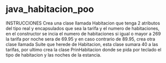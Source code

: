 # java_habitacion_poo
INSTRUCCIONES
Crea una clase llamada Habitacion que tenga 2 atributos del tipo real y encapsulados que sea la tarifa y el numero de habitaciones, en el constructor
se incia el numero de habitaciones si igual o mayor a 269 la tarifa por noche sera de 69.95 y en caso contrario de 89.95, crea otra clase llamada
Suite que herede de Habitacion, esta clase sumara 40 a las tarifas, por ultimo crea la clase PrinHabitacion donde se pida por teclado el tipo de
habitacion y las noches de la estancia.
